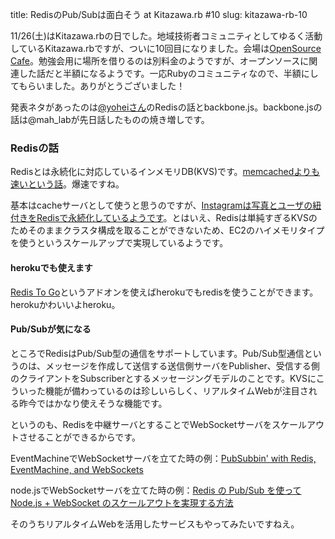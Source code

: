 title: RedisのPub/Subは面白そう at Kitazawa.rb #10
slug: kitazawa-rb-10

11/26(土)はKitazawa.rbの日でした。地域技術者コミュニティとしてゆるく活動しているKitazawa.rbですが、ついに10回目になりました。会場は[OpenSource Cafe](http://www.osscafe.net/)。勉強会用に場所を借りるのは別料金のようですが、オープンソースに関連した話だと半額になるようです。一応Rubyのコミュニティなので、半額にしてもらいました。ありがとうございました！

発表ネタがあったのは[@yoheiさん](http://about.me/youhei)のRedisの話とbackbone.js。backbone.jsの話は@mah_labが先日話したものの焼き増しです。

### Redisの話

Redisとは永続化に対応しているインメモリDB(KVS)です。[memcachedよりも速いという話](http://antirez.com/post/redis-memcached-benchmark.html)。爆速ですね。

基本はcacheサーバとして使うと思うのですが、[Instagramは写真とユーザの紐付きをRedisで永続化しているようです](http://instagram-engineering.tumblr.com/post/12202313862/storing-hundreds-of-millions-of-simple-key-value-pairs)。とはいえ、Redisは単純すぎるKVSのためそのままクラスタ構成を取ることができないため、EC2のハイメモリタイプを使うというスケールアップで実現しているようです。

#### herokuでも使えます

[Redis To Go](http://devcenter.heroku.com/articles/redistogo)というアドオンを使えばherokuでもredisを使うことができます。herokuかわいいよheroku。

#### Pub/Subが気になる

ところでRedisはPub/Sub型の通信をサポートしています。Pub/Sub型通信というのは、メッセージを作成して送信する送信側サーバをPublisher、受信する側のクライアントをSubscriberとするメッセージングモデルのことです。KVSにこういった機能が備わっているのは珍しいらしく、リアルタイムWebが注目される昨今ではかなり使えそうな機能です。

というのも、Redisを中継サーバとすることでWebSocketサーバをスケールアウトさせることができるからです。

EventMachineでWebSocketサーバを立てた時の例：[PubSubbin' with Redis, EventMachine, and WebSockets](http://jessedearing.com/nodes/4-pubsubbin-with-redis-eventmachine-and-websockets)

node.jsでWebSocketサーバを立てた時の例：[Redis の Pub/Sub を使って Node.js + WebSocket のスケールアウトを実現する方法](http://firn.jp/2011/06/19/nodejs-redis-pubsub)

そのうちリアルタイムWebを活用したサービスもやってみたいですねえ。

